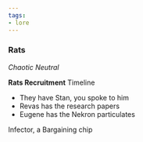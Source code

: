 ```yaml
---
tags:
- lore
---
```


### Rats
*Chaotic Neutral*

**Rats Recruitment** Timeline
- They have Stan, you spoke to him
- Revas has the research papers
- Eugene has the Nekron particulates

Infector, a Bargaining chip